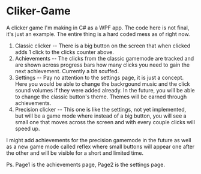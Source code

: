 # Cliker-Game
A clicker game I'm making in C# as a WPF app. The code here is not final, it's just an example. The entire thing is a hard coded mess as of right now.

1) Classic clicker -- 
There is a big button on the screen that when clicked adds 1 click to the clicks counter above.
2) Achievements -- 
The clicks from the classic gamemode are tracked and are shown across progress bars how many clicks you need to gain the next achievement. Currently a bit scuffed.
3) Settings -- 
Pay no attention to the settings page, it is just a concept. Here you would be able to change the backrgound music and the click sound volumes if they were added already. In the future, you will be able to change the classic button's theme. Themes will be earned through achievements.
4) Precision clicker -- 
This one is like the settings, not yet implemented, but will be a game mode where instead of a big button, you will see a small one that moves across the screen and with every couple clicks will speed up.

I might add achievements for the precision gamemode in the future as well as a new game mode called reflex where small buttons will appear one after the other and will be visible for a short and limited time.

Ps. Page1 is the achievements page, Page2 is the settings page.
